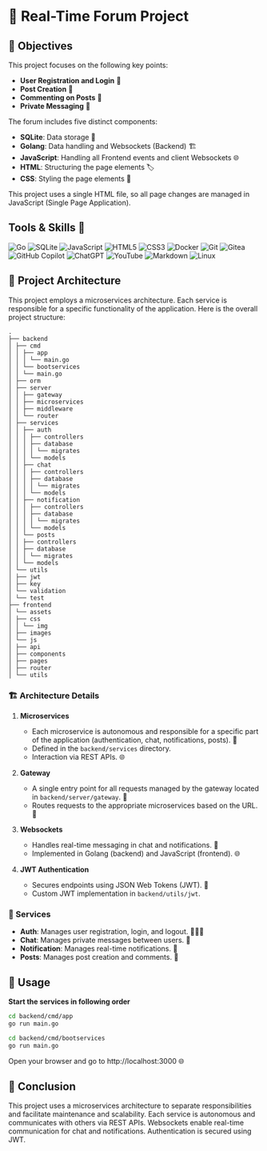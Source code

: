 # 🌟 Real-Time Forum Project


## 🚀 Objectives

This project focuses on the following key points:

- **User Registration and Login** 🔐
- **Post Creation** 📝
- **Commenting on Posts** 💬
- **Private Messaging** 💌

The forum includes five distinct components:

- **SQLite**: Data storage 💾
- **Golang**: Data handling and Websockets (Backend) 🏗️
- **JavaScript**: Handling all Frontend events and client Websockets 🌐
- **HTML**: Structuring the page elements 🏷️
- **CSS**: Styling the page elements 🎨

This project uses a single HTML file, so all page changes are managed in JavaScript (Single Page Application).


## Tools & Skills 🧰

![Go](https://img.shields.io/badge/Go-00ADD8?style=for-the-badge&logo=go&logoColor=white)
![SQLite](https://img.shields.io/badge/SQLite-003B57?style=for-the-badge&logo=sqlite&logoColor=white)
![JavaScript](https://img.shields.io/badge/JavaScript-000000?style=for-the-badge&logo=javascript&logoColor=F7DF1E)
![HTML5](https://img.shields.io/badge/HTML5-000000?style=for-the-badge&logo=html5&logoColor=E34F26)
![CSS3](https://img.shields.io/badge/CSS3-000000?style=for-the-badge&logo=css3&logoColor=1572B6)
![Docker](https://img.shields.io/badge/Docker-000000?style=for-the-badge&logo=docker&logoColor=2496ED)
![Git](https://img.shields.io/badge/Git-000000?style=for-the-badge&logo=git&logoColor=F05032)
![Gitea](https://img.shields.io/badge/Gitea-34495E?style=for-the-badge&logo=gitea&logoColor=5D9425)
![GitHub Copilot](https://img.shields.io/badge/githubcopilot-%23026AA7.svg?style=for-the-badge&logo=githubcopilot&logoColor=white)
![ChatGPT](https://img.shields.io/badge/chatGPT-74aa9c?style=for-the-badge&logo=openai&logoColor=white)
![YouTube](https://img.shields.io/badge/YouTube-%23FF0000.svg?style=for-the-badge&logo=YouTube&logoColor=white)
![Markdown](https://img.shields.io/badge/Markdown-000000?style=for-the-badge&logo=markdown&logoColor=white)
![Linux](https://img.shields.io/badge/Linux-FCC624?style=for-the-badge&logo=linux&logoColor=black)

## 📁 Project Architecture

This project employs a microservices architecture. Each service is responsible for a specific functionality of the application. Here is the overall project structure:



```
.
├── backend
│ ├── cmd
│ │ ├── app
│ │ │ └── main.go
│ │ └── bootservices
│ │ └── main.go
│ ├── orm
│ ├── server
│ │ ├── gateway
│ │ ├── microservices
│ │ ├── middleware
│ │ └── router
│ ├── services
│ │ ├── auth
│ │ │ ├── controllers
│ │ │ ├── database
│ │ │ │ └── migrates
│ │ │ └── models
│ │ ├── chat
│ │ │ ├── controllers
│ │ │ ├── database
│ │ │ │ └── migrates
│ │ │ └── models
│ │ ├── notification
│ │ │ ├── controllers
│ │ │ ├── database
│ │ │ │ └── migrates
│ │ │ └── models
│ │ └── posts
│ │ ├── controllers
│ │ ├── database
│ │ │ └── migrates
│ │ └── models
│ └── utils
│ ├── jwt
│ ├── key
│ └── validation
│ └── test
├── frontend
│ └── assets
│ ├── css
│ │ └── img
│ ├── images
│ └── js
│ ├── api
│ ├── components
│ ├── pages
│ ├── router
│ └── utils
```

### 🏗️ Architecture Details

1. **Microservices**
    - Each microservice is autonomous and responsible for a specific part of the application (authentication, chat, notifications, posts). 🔄
    - Defined in the `backend/services` directory.
    - Interaction via REST APIs. 🌐

2. **Gateway**
    - A single entry point for all requests managed by the gateway located in `backend/server/gateway`. 🚪
    - Routes requests to the appropriate microservices based on the URL. 🔀

3. **Websockets**
    - Handles real-time messaging in chat and notifications. 💬
    - Implemented in Golang (backend) and JavaScript (frontend). 🌐

4. **JWT Authentication**
    - Secures endpoints using JSON Web Tokens (JWT). 🔐
    - Custom JWT implementation in `backend/utils/jwt`.

### 🔧 Services

- **Auth**: Manages user registration, login, and logout. 🧑‍🤝‍🧑
- **Chat**: Manages private messages between users. 💬
- **Notification**: Manages real-time notifications. 📲
- **Posts**: Manages post creation and comments. 📝

## 🚀 Usage

**Start the services in following order**

```bash
cd backend/cmd/app
go run main.go

cd backend/cmd/bootservices
go run main.go
```

Open your browser and go to http://localhost:3000 🌐

## 🎉 Conclusion

This project uses a microservices architecture to separate responsibilities and facilitate maintenance and scalability. Each service is autonomous and communicates with others via REST APIs. Websockets enable real-time communication for chat and notifications. Authentication is secured using JWT.